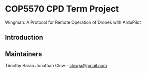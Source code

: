 # COP5570 CPD Term Project

Wingman: A Protocol for Remote Operation of Drones with ArduPilot

## Introduction



## Maintainers
Timothy Barao
Jonathan Clow - clowja@gmail.com


